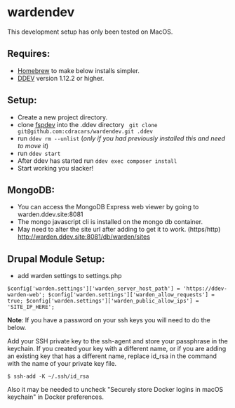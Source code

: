 # wardendev

This development setup has only been tested on MacOS.

## Requires: 
- [Homebrew](https://docs.brew.sh/Installation) to make below installs simpler.
- [DDEV](https://ddev.readthedocs.io/en/stable/) version 1.12.2 or higher.

## Setup:
- Create a new project directory.
- clone [fspdev](https://github.com/cdracars/wardendev) into the .ddev directory
``` git clone git@github.com:cdracars/wardendev.git .ddev```
- run `ddev rm --unlist` (_only if you had previously installed this and need to move it_)
- run `ddev start`
- After ddev has started run `ddev exec composer install`
- Start working you slacker!

## MongoDB:
- You can access the MongoDB Express web viewer by going to warden.ddev.site:8081
- The mongo javascript cli is installed on the mongo db container.
- May need to alter the site url after adding to get it to work. (https/http) http://warden.ddev.site:8081/db/warden/sites

## Drupal Module Setup:
- add warden settings to settings.php

`$config['warden.settings']['warden_server_host_path'] = 'https://ddev-warden-web';
$config['warden.settings']['warden_allow_requests'] = true;
$config['warden.settings']['warden_public_allow_ips'] = 'SITE_IP_HERE';`

__Note__:
If you have a password on your ssh keys you will need to do the below.

Add your SSH private key to the ssh-agent and store your passphrase in the keychain. If you created your key with a different name, or if you are adding an existing key that has a different name, replace id_rsa in the command with the name of your private key file.

```$ ssh-add -K ~/.ssh/id_rsa```

Also it may be needed to uncheck "Securely store Docker logins in macOS keychain" in Docker preferences.
